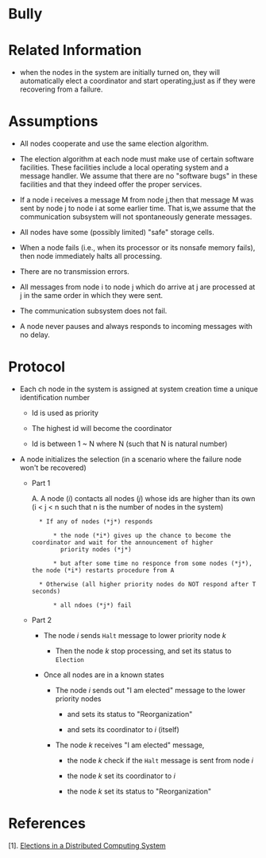 # Bully

# Related Information

  * when the nodes in the system are initially turned on, they will automatically elect a coordinator and start 
    operating,just as if they were recovering from a failure.
    
# Assumptions

  * All nodes cooperate and use the same election algorithm.

  * The election algorithm at each node must make use of certain software facilities. These facilities include a local 
    operating system and a message handler. We assume that there are no "software bugs" in these facilities and that 
    they indeed offer the proper services.
    
  * If a node i receives a message M from node j,then that message M was sent by node j to node i at some earlier time.
    That is,we assume that the communication subsystem will not spontaneously generate messages.
    
  * All nodes have some (possibly limited) "safe" storage cells.

  * When a node fails (i.e., when its processor or its nonsafe memory fails), then node immediately halts all 
    processing.
    
  * There are no transmission errors.

  * All messages from node i to node j which do arrive at j are processed at j in the same order in which they were 
    sent.
    
  * The communication subsystem does not fail.

  * A node never pauses and always responds to incoming messages with no delay.

# Protocol

  * Each ch node in the system is assigned at system creation time a unique identification number
    
      * Id is used as priority 
      
      * The highest id will become the coordinator
    
      * Id is between 1 ~ N where N (such that N is natural number)

  * A node initializes the selection (in a scenario where the failure node won't be recovered)

      * Part 1
    
          A. A node (*i*) contacts all nodes (*j*) whose ids are higher than its own (i < j < n such that n is the 
            number of nodes in the system)
            
              * If any of nodes (*j*) responds 
            
                  * the node (*i*) gives up the chance to become the coordinator and wait for the announcement of higher 
                    priority nodes (*j*) 
        
                  * but after some time no responce from some nodes (*j*), the node (*i*) restarts procedure from A
                
              * Otherwise (all higher priority nodes do NOT respond after T seconds)
    
                  * all ndoes (*j*) fail
    
      * Part 2
    
          * The node *i* sends `Halt` message to lower priority node *k*
    
              * Then the node *k* stop processing, and set its status to `Election`
    
          * Once all nodes are in a known states
    
              * The node *i* sends out "I am elected" message to the lower priority nodes 
    
                  * and sets its status to "Reorganization"
    
                  * and sets its coordinator to *i* (itself) 
    
              * The node *k* receives "I am elected" message, 
    
                  * the node *k* check if the `Halt` message is sent from node *i*
     
                  * the node *k* set its coordinator to *i*
     
                  * the node *k* set its status to "Reorganization"

# References

  [1]. [Elections in a Distributed Computing System](http://vis.usal.es/rodrigo/documentos/papers/BullyAlgorithm.pdf)